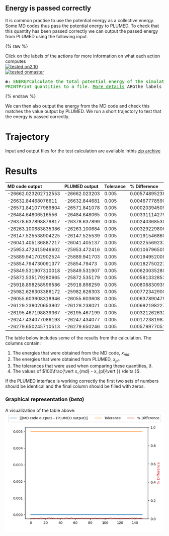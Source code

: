 Energy is passed correctly
--------------------------

It is common practise to use the potential energy as a collective energy.  Some MD codes thus pass the potential energy to PLUMED. 
To check that this quantity has been passed correctly we can output the passed energy from PLUMED using the following input.  

{% raw %}
<div class="plumedInputContainer">
<div class="plumedpreheader">
<div class="headerInfo" id="value_details_working1.dat"> Click on the labels of the actions for more information on what each action computes </div>
<div class="containerBadge">
<div class="headerBadge"><a href="working1.dat.plumed.stderr"><img src="https://img.shields.io/badge/2.10-passing-green.svg" alt="tested on2.10" /></a></div>
<div class="headerBadge"><a href="working1.dat.plumed_master.stderr"><img src="https://img.shields.io/badge/master-passing-green.svg" alt="tested onmaster" /></a></div>
</div>
</div>
<pre class="plumedlisting">
<b name="working1.date" onclick='showPath("working1.dat","working1.date","working1.date","black")'>e</b><span style="display:none;" id="working1.date">The ENERGY action with label <b>e</b> calculates the following quantities:<table  align="center" frame="void" width="95%" cellpadding="5%"><tr><td width="5%"><b> Quantity </b>  </td><td width="5%"><b> Type </b>  </td><td><b> Description </b> </td></tr><tr><td width="5%">e</td><td width="5%"><font color="black">scalar</font></td><td>the internal energy</td></tr></table></span>: <span class="plumedtooltip" style="color:green">ENERGY<span class="right">Calculate the total potential energy of the simulation box. <a href="https://www.plumed.org/doc-master/user-doc/html/ENERGY" style="color:green">More details</a><i></i></span></span> 
<span class="plumedtooltip" style="color:green">PRINT<span class="right">Print quantities to a file. <a href="https://www.plumed.org/doc-master/user-doc/html/PRINT" style="color:green">More details</a><i></i></span></span> <span class="plumedtooltip">ARG<span class="right">the labels of the values that you would like to print to the file<i></i></span></span>=<b name="working1.date">e</b> <span class="plumedtooltip">FILE<span class="right">the name of the file on which to output these quantities<i></i></span></span>=colvar
</pre></div>

 {% endraw %} 

We can then also output the energy from the MD code and check this matches the value output by PLUMED.  We run a short trajectory to test that the energy is passed correctly.

# Trajectory

Input and output files for the test calculation are available inthis [zip archive](energy_master.zip)

# Results

| MD code output | PLUMED output | Tolerance | % Difference | 
|:-------------|:--------------|:--------------|:--------------| 
| -26662.023202712553 | -26662.023203 | 0.005 | 0.00574895238969475 |
| -26632.84468076611 | -26632.844681 | 0.005 | 0.004677785909734666 |
| -26571.841077989804 | -26571.841078 | 0.005 | 0.00020394509192556143 |
| -26484.64806516556 | -26484.648065 | 0.005 | 0.0033111427910625935 |
| -26378.637898879817 | -26378.637899 | 0.005 | 0.0024036853574216366 |
| -26263.100683835386 | -26263.100684 | 0.005 | 0.0032922980608418584 |
| -26147.525538904225 | -26147.525539 | 0.005 | 0.0019154686015099287 |
| -26041.405136887217 | -26041.405137 | 0.005 | 0.0022556923795491457 |
| -25953.472415946602 | -25953.472416 | 0.005 | 0.0010679650586098433 |
| -25889.941702902524 | -25889.941703 | 0.005 | 0.0019495200831443071 |
| -25854.794730091377 | -25854.79473 | 0.005 | 0.001827502273954451 |
| -25849.531907310018 | -25849.531907 | 0.005 | 0.00620035280007869 |
| -25872.535179280665 | -25872.535179 | 0.005 | 0.005613328539766371 |
| -25918.898258596586 | -25918.898259 | 0.005 | 0.008068309398368001 |
| -25982.626303386172 | -25982.626303 | 0.005 | 0.007723429007455707 |
| -26055.603608318946 | -26055.603608 | 0.005 | 0.006378904799930751 |
| -26129.238020653902 | -26129.238021 | 0.005 | 0.006921982276253402 |
| -26195.467198839367 | -26195.467199 | 0.005 | 0.00321262632496655 |
| -26247.434077086193 | -26247.434077 | 0.005 | 0.0017238198779523373 |
| -26279.650245710513 | -26279.650246 | 0.005 | 0.005789770511910319 |


The table below includes some of the results from the calculation.  The columns contain:

1. The energies that were obtained from the MD code, $x_{md}$.
2. The energies that were obtained from PLUMED, $x_{pl}$.
3. The tolerances that were used when comparing these quantities, $\delta$.
4. The values of $100\frac{\vert x_{md} - x_{pl}\vert }{ \delta }$.

If the PLUMED interface is working correctly the first two sets of numbers should be identical and the final column should be filled with zeros.

### Graphical representation (_beta_)
A visualization of the table above:  
![energy_master](./energy_master.png)
